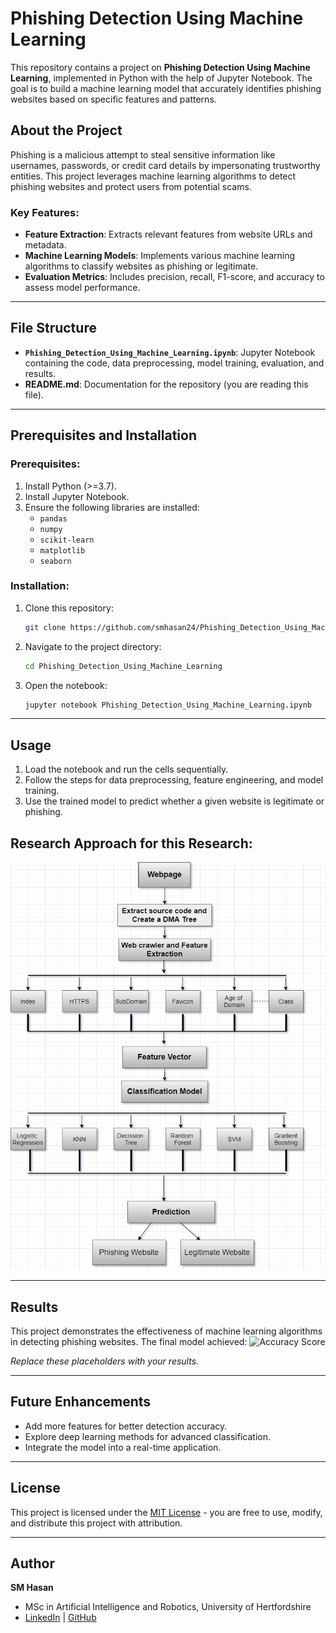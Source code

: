 

# Phishing Detection Using Machine Learning

This repository contains a project on **Phishing Detection Using Machine Learning**, implemented in Python with the help of Jupyter Notebook. The goal is to build a machine learning model that accurately identifies phishing websites based on specific features and patterns.

## About the Project

Phishing is a malicious attempt to steal sensitive information like usernames, passwords, or credit card details by impersonating trustworthy entities. This project leverages machine learning algorithms to detect phishing websites and protect users from potential scams.

### Key Features:
- **Feature Extraction**: Extracts relevant features from website URLs and metadata.
- **Machine Learning Models**: Implements various machine learning algorithms to classify websites as phishing or legitimate.
- **Evaluation Metrics**: Includes precision, recall, F1-score, and accuracy to assess model performance.

---

## File Structure
- **`Phishing_Detection_Using_Machine_Learning.ipynb`**: Jupyter Notebook containing the code, data preprocessing, model training, evaluation, and results.
- **README.md**: Documentation for the repository (you are reading this file).

---

## Prerequisites and Installation

### Prerequisites:
1. Install Python (>=3.7).
2. Install Jupyter Notebook.
3. Ensure the following libraries are installed:
   - `pandas`
   - `numpy`
   - `scikit-learn`
   - `matplotlib`
   - `seaborn`

### Installation:
1. Clone this repository:
   ```bash
   git clone https://github.com/smhasan24/Phishing_Detection_Using_Machine_Learning.git
   ```
2. Navigate to the project directory:
   ```bash
   cd Phishing_Detection_Using_Machine_Learning
   ```
3. Open the notebook:
   ```bash
   jupyter notebook Phishing_Detection_Using_Machine_Learning.ipynb
   ```

---

## Usage
1. Load the notebook and run the cells sequentially.
2. Follow the steps for data preprocessing, feature engineering, and model training.
3. Use the trained model to predict whether a given website is legitimate or phishing.

## Research Approach for this Research: 
![Our Approach](phishing_detection_diagram.png)

---

## Results
This project demonstrates the effectiveness of machine learning algorithms in detecting phishing websites. The final model achieved:
![Accuracy Score](https://github.com/hasansust32/Phishing_Detection_Using_Machine_Learning/blob/main/image%20folder/accuracy_of_the_classification_model.png)



*Replace these placeholders with your results.*

---

## Future Enhancements
- Add more features for better detection accuracy.
- Explore deep learning methods for advanced classification.
- Integrate the model into a real-time application.

---

## License
This project is licensed under the [MIT License](LICENSE) - you are free to use, modify, and distribute this project with attribution.

---

## Author
**SM Hasan**  
- MSc in Artificial Intelligence and Robotics, University of Hertfordshire  
- [LinkedIn](https://www.linkedin.com/in/hasanmahmud032) | [GitHub](https://github.com/hasansust32)


